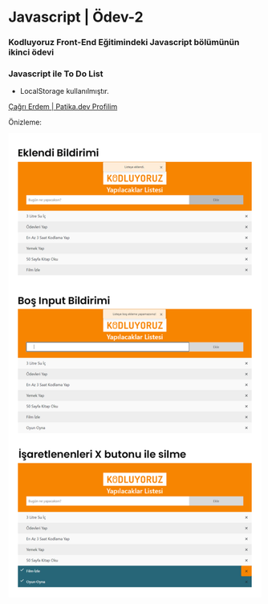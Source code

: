 # Javascript | Ödev-2

### Kodluyoruz Front-End Eğitimindeki Javascript bölümünün ikinci ödevi

### Javascript ile To Do List

* LocalStorage kullanılmıştır.

[Çağrı Erdem | Patika.dev Profilim](https://app.patika.dev/cagrierdem)

Önizleme:

![Onizleme](img/onizleme.png)